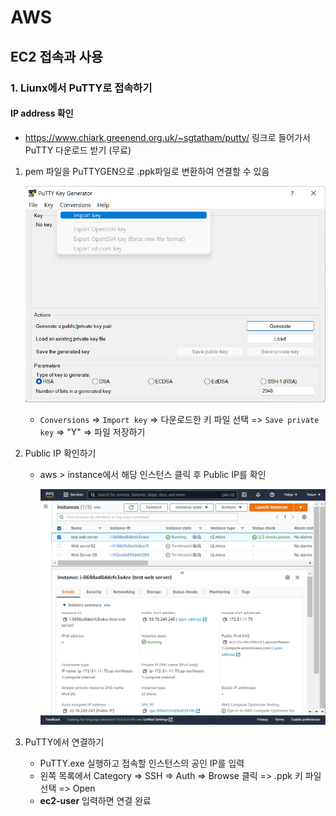 # AWS

## EC2 접속과 사용

### 1. Liunx에서  PuTTY로 접속하기

#### IP address 확인

- https://www.chiark.greenend.org.uk/~sgtatham/putty/ 링크로 들어가서 PuTTY 다운로드 받기 (무료)

 1. pem 파일을 PuTTYGEN으로 .ppk파일로 변환하여 연결할 수 있음

    ![image-20220921131711742](AWS_02.assets/image-20220921131711742.png)

    - `Conversions` => `Import key` => 다운로드한 키 파일 선택 => `Save private key`  => "Y" => 파일 저장하기

 2. Public IP 확인하기

    - aws > instance에서 해당 인스턴스 클릭 후 Public IP를 확인

      ![image-20220921132449276](AWS_02.assets/image-20220921132449276.png)

 3. PuTTY에서 연결하기

    - PuTTY.exe 실행하고 접속할 인스턴스의 공인 IP를 입력
    - 왼쪽 목록에서 Category => SSH => Auth => Browse 클릭 => .ppk 키 파일 선택 => Open
    - **ec2-user** 입력하면 연결 완료
